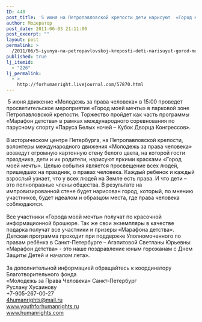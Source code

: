 ```yaml
---
ID: 448
post_title: '5 июня на Петропавловской крепости дети нарисуют  «Город моей мечты» без насилия и войны!'
author: Модератор
post_date: 2011-06-03 21:11:00
post_excerpt: ""
layout: post
permalink: >
  /2011/06/5-iyunya-na-petropavlovskoj-kreposti-deti-narisuyut-gorod-moej-mechty-bez-nasiliya-i-vojny.html
published: true
lj_itemid:
  - "226"
lj_permalink:
  - >
    http://forhumanright.livejournal.com/57870.html
---
```

&nbsp;5 июня движение &laquo;Молодежь за права человека&raquo; в 15:00 проведет просветительское мероприятие &laquo;Город моей мечты&raquo; в парковой зоне Петропавловской крепости. Торжество пройдет как часть программы &laquo;Марафон детства&raquo; в рамках международного соревнования по парусному спорту &laquo;Паруса Белых ночей &ndash; Кубок Дворца Конгрессов&raquo;.<br /><br />В историческом центре Петербурга, на Петропавловской крепости, волонтеры международного движения &laquo;Молодежь за права человека&raquo; возведут огромную картонную стену белого цвета, на которой гости праздника, дети и их родители, нарисуют яркими красками &laquo;Город моей мечты&raquo;. Целью события является просвещение всех людей, пришедших на праздник, о правах человека. Каждый ребенок и каждый взрослый узнает, что у всех людей на Земле есть права. И что дети &ndash; это полноправные члены общества. В результате на импровизированной стене будет нарисован город, который, по мнению участников, будет идеалом и образцом места, где права человека соблюдаются. <br /><br />Все участники &laquo;Города моей мечты&raquo; получат по красочной информационной брошюре. Так же свои экземпляры в качестве подарка получат все участники и призеры &laquo;Марафона детства&raquo;. Детская программа проходит при поддержке Уполномоченного по правам ребёнка в Санкт-Петербурге &ndash; Агапитовой Светланы Юрьевны: &laquo;Марафон детства&raquo; - это наше поздравление юным горожанам с Днем Защиты Детей и началом лета&raquo;.<br /><br />За дополнительной информацией обращайтесь к координатору<br />Благотворительного фонда <br />&laquo;Молодежь за Права Человека&raquo; Санкт-Петербург<br />Руслану Хусаинову<br />+7-905-267-00-27<br />4humanrights@mail.ru<br />www.youthforhumanrights.ru<br />www.humanrights.com<img alt="" src="http://cs5338.vkontakte.ru/u132145096/132409092/x_f13b4fa2.jpg" />